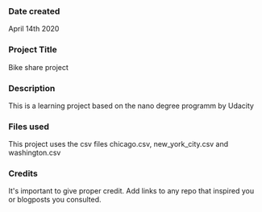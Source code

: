 ### Date created
April 14th 2020

### Project Title
Bike share project

### Description
This is a learning project based on the nano degree programm by Udacity

### Files used
This project uses the csv files chicago.csv, new_york_city.csv and washington.csv

### Credits
It's important to give proper credit. Add links to any repo that inspired you or blogposts you consulted.
